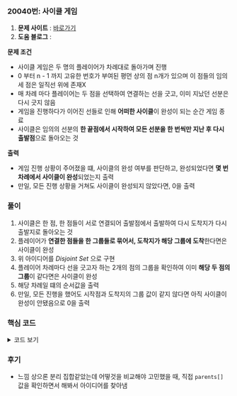 ### 20040번: 사이클 게임

1. **문제 사이트** : [바로가기](https://www.acmicpc.net/problem/20040)
2. **도움 블로그** : 

**문제 조건**
- 사이클 게임은 두 명의 플레이어가 차례대로 돌아가며 진행
- 0 부터 n - 1 까지 고유한 번호가 부여된 평먼 상의 점 n개가 있으며 이 점들의 임의 세 점은 일직선 위에 존재X
- 매 차례 마다 플레이어는 두 점을 선택하여 연결하는 선을 긋고, 이미 지났던 선분은 다시 긋지 않음
- 게임을 진행하다가 이어진 선들로 인해 **어떠한 사이클**이 완성이 되는 순간 게임 종료
- 사이클은 임의의 선분의 **한 끝점에서 시작하여 모든 선분을 한 번씩만 지난 후 다시 출발점**으로 돌아오는 것

**출력**  
- 게임 진행 상황이 주어졌을 떄, 사이클의 완성 여부를 판단하고, 완성되었다면 **몇 번 차례에서 사이클이 완성**되었는지 출력
- 만일, 모든 진행 상황을 거쳐도 사이클이 완성되지 않았다면, 0을 출력

### 풀이
1. 사이클은 한 점, 한 점들이 서로 연결되어 출발점에서 출발하여 다시 도착지가 다시 출발지로 돌아오는 것
2. 플레이어가 **연결한 점들을 한 그룹들로 묶어서, 도착지가 해당 그룹에 도착**한다면은 사이클이 완성
3. 위 아이디어를 _Disjoint Set_ 으로 구현
4. 플레이어 차례마다 선을 긋고자 하는 2개의 점의 그룹을 확인하여 이미 **해당 두 점의 그룹**이 같다면은 사이클이 완성
5. 해당 차례일 떄의 순서값을 출력
6. 만일, 모든 진행을 했어도 시작점과 도착지의 그룹 값이 같지 않다면 아직 사이클이 완성이 안됐음으로 0을 출력

### 핵심 코드

<details>
<summary>코드 보기</summary>

```cpp
void solve() {
    for(int i = 0; i < m; i++) {
        if(Find(line[i].first) == Find(line[i].second)) {
            cout << i + 1 << '\n';
            return;
        }

        Union(line[i].first, line[i].second);
    }
    
    cout << 0 << '\n';
}
```
- 해당 차례에서의 두 점의 그룹 값인 `parents` 값을 비교
- 두 점의 값이 같다면 출발점과 도착점이 같은 것인 한 그룹이라는 것이므로 해당 차례를 출력
- 만일 아닐 경우, 해당 두 점의 그룹을 한 그룹으로 묶음
- 위 과정을 모든 진행까지 살펴보고 두 점의 그룹이 같은 것이 없다면은 사이클이 없는 것이므로 0을 출력
</details>

### 후기
- 느낌 상으론 분리 집합같았는데 어떻것을 비교해야 고민했을 때, 직접 `parents[]` 값을 확인하면서 해봐서 아이디어를 찾아냄